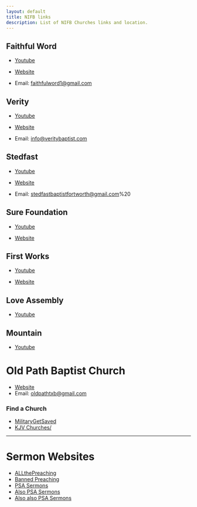 ```yaml
---
layout: default
title: NIFB links
description: List of NIFB Churches links and location.
---
```


## Faithful Word 

* [Youtube](https://www.youtube.com/channel/UCTHjnBAQbLX8r1QRsgPOBDQ)

* [Website](http://www.faithfulwordbaptist.org/)

* Email: faithfulword1@gmail.com

## Verity
* [Youtube](https://www.youtube.com/c/VerityBaptistChurch)

* [Website](https://veritybaptist.com/)

* Email: info@veritybaptist.com

## Stedfast 
* [Youtube](https://www.youtube.com/channel/UCXNJ6pOt6KFMnovAvGTzA1Q)
 
* [Website](http://www.stedfastbaptistkjv.org/)

* Email: stedfastbaptistfortworth@gmail.com%20

## Sure Foundation
* [Youtube](https://www.youtube.com/c/SureFoundationBaptistChurchVancouver)

* [Website](https://www.surefoundationbaptist.com/)

## First Works
* [Youtube](https://youtube.com/c/FIRSTWORKSBC)

* [Website](https://www.fwbcla.org/)

## Love Assembly
* [Youtube](https://youtube.com/channel/UC_LHCeR_aFqi3fDNTKV3fpA)

## Mountain
* [Youtube](https://m.youtube.com/c/MountainBaptist)

# Old Path Baptist Church
* [Website](http://www.oldpathtxb.church/)
* Email: oldpathtxb@gmail.com
### Find a Church
* [MilitaryGetSaved](https://militarygetsaved.tripod.com/findchurch.html)
* [KJV Churches/](https://www.kjvchurches.com/)

---

# Sermon Websites

* [ALLthePreaching](https://allthepreaching.com/)
* [Banned Preaching](https://bannedpreaching.com/)
* [PSA Sermons](https://pastorandersonsermons.allthepreaching.com/dev/index.php)
* [Also PSA Sermons](https://www.bitchute.com/channel/bIHcBCs5xEOp/)
* [Also also PSA Sermons](https://altcensored.com/channel/UCajk8FPnoiAGD9A50vP2kGA)
